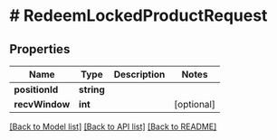# # RedeemLockedProductRequest

## Properties

Name | Type | Description | Notes
------------ | ------------- | ------------- | -------------
**positionId** | **string** |  |
**recvWindow** | **int** |  | [optional]

[[Back to Model list]](../../README.md#models) [[Back to API list]](../../README.md#endpoints) [[Back to README]](../../README.md)
